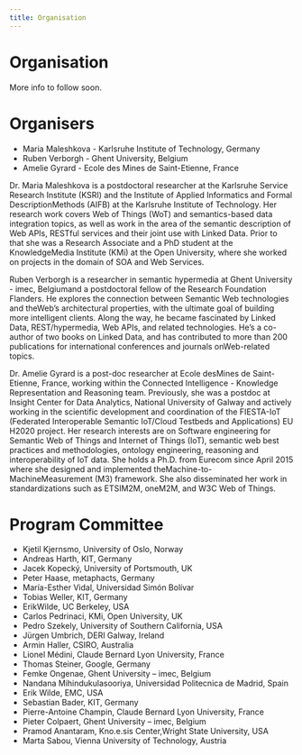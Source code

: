 ```yaml
---
title: Organisation
---
```

# Organisation
More info to follow soon.

# Organisers
* Maria Maleshkova - Karlsruhe Institute of Technology, Germany
* Ruben Verborgh - Ghent University, Belgium
* Amelie Gyrard - Ecole des Mines de Saint-Etienne, France

Dr. Maria Maleshkova is a postdoctoral researcher at the Karlsruhe Service Research Institute (KSRI) and the Institute of Applied Informatics and Formal DescriptionMethods (AIFB) at the Karlsruhe Institute of Technology. Her research work covers Web of Things (WoT) and semantics-based data integration topics, as well as work in the area of the semantic description of Web APIs, RESTful services and their joint use with Linked Data. Prior to that she was a Research Associate and a PhD student at the KnowledgeMedia Institute (KMi) at the Open University, where she worked on projects in the domain of SOA and Web Services.

Ruben Verborgh is a researcher in semantic hypermedia at Ghent University - imec, Belgiumand a postdoctoral fellow of the Research Foundation Flanders. He explores the connection between Semantic Web technologies and theWeb’s architectural properties, with the ultimate goal of building more intelligent clients. Along the way, he became fascinated by Linked Data, REST/hypermedia, Web APIs, and related technologies. He’s a co-author of two books on Linked Data, and has contributed to more than 200 publications for international conferences and journals onWeb-related topics.

Dr. Amelie Gyrard is a post-doc researcher at Ecole desMines de Saint- Etienne, France, working within the Connected Intelligence - Knowledge Representation and Reasoning team. Previously, she was a postdoc at Insight Center for Data Analytics, National University of Galway and actively working in the scientific development and coordination of the FIESTA-IoT (Federated Interoperable Semantic IoT/Cloud Testbeds and Applications) EU H2020 project. Her research interests are on Software engineering for Semantic Web of Things and Internet of Things (IoT), semantic web best practices and methodologies, ontology engineering, reasoning and interoperability of IoT data. She holds a Ph.D. from Eurecom since April 2015 where she designed and implemented theMachine-to-MachineMeasurement (M3) framework. She also disseminated her work in standardizations such as ETSIM2M, oneM2M, and W3C Web of Things.

# Program Committee
* Kjetil Kjernsmo, University of Oslo, Norway
* Andreas Harth, KIT, Germany
* Jacek Kopecký, University of Portsmouth, UK
* Peter Haase, metaphacts, Germany
* María-Esther Vidal, Universidad Simón Bolívar
* Tobias Weller, KIT, Germany
* ErikWilde, UC Berkeley, USA
* Carlos Pedrinaci, KMi, Open University, UK
* Pedro Szekely, University of Southern California, USA
* Jürgen Umbrich, DERI Galway, Ireland
* Armin Haller, CSIRO, Australia
* Lionel Médini, Claude Bernard Lyon University, France
* Thomas Steiner, Google, Germany
* Femke Ongenae, Ghent University – imec, Belgium
* Nandana Mihindukulasooriya, Universidad Politecnica de Madrid, Spain
* Erik Wilde, EMC, USA
* Sebastian Bader, KIT, Germany
* Pierre-Antoine Champin, Claude Bernard Lyon University, France
* Pieter Colpaert, Ghent University – imec, Belgium
* Pramod Anantaram, Kno.e.sis Center,Wright State University, USA
* Marta Sabou, Vienna University of Technology, Austria
